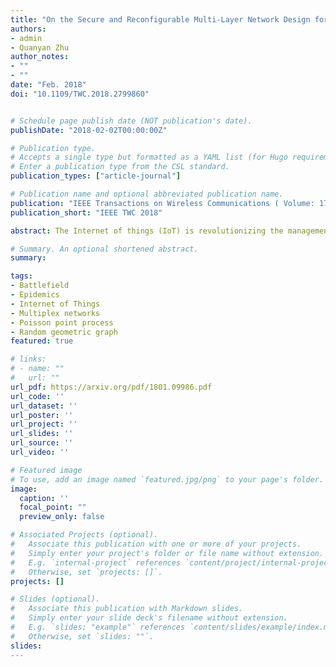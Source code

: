 ```yaml
---
title: "On the Secure and Reconfigurable Multi-Layer Network Design for Critical Information Dissemination in the Internet of Battlefield Things (IoBT)"
authors:
- admin
- Quanyan Zhu
author_notes:
- ""
- ""
date: "Feb. 2018"
doi: "10.1109/TWC.2018.2799860"


# Schedule page publish date (NOT publication's date).
publishDate: "2018-02-02T00:00:00Z"

# Publication type.
# Accepts a single type but formatted as a YAML list (for Hugo requirements).
# Enter a publication type from the CSL standard.
publication_types: ["article-journal"]

# Publication name and optional abbreviated publication name.
publication: "IEEE Transactions on Wireless Communications ( Volume: 17, Issue: 4, April 2018)"
publication_short: "IEEE TWC 2018"

abstract: The Internet of things (IoT) is revolutionizing the management and control of automated systems leading to a paradigm shift in areas, such as smart homes, smart cities, health care, and transportation. The IoT technology is also envisioned to play an important role in improving the effectiveness of military operations in battlefields. The interconnection of combat equipment and other battlefield resources for coordinated automated decisions is referred to as the Internet of battlefield things (IoBT). IoBT networks are significantly different from traditional IoT networks due to battlefield specific challenges, such as the absence of communication infrastructure, heterogeneity of devices, and susceptibility to cyber-physical attacks. The combat efficiency and coordinated decision-making in war scenarios depends highly on real-time data collection, which in turn relies on the connectivity of the network and information dissemination in the presence of adversaries. This paper aims to build the theoretical foundations of designing secure and reconfigurable IoBT networks. Leveraging the theories of stochastic geometry and mathematical epidemiology, we develop an integrated framework to quantify the information dissemination among heterogeneous network devices. Consequently, a tractable optimization problem is formulated that can assist commanders in cost effectively planning the network and reconfiguring it according to the changing mission requirements.

# Summary. An optional shortened abstract.
summary:

tags:
- Battlefield
- Epidemics
- Internet of Things
- Multiplex networks
- Poisson point process
- Random geometric graph
featured: true

# links:
# - name: ""
#   url: ""
url_pdf: https://arxiv.org/pdf/1801.09986.pdf
url_code: ''
url_dataset: ''
url_poster: ''
url_project: ''
url_slides: ''
url_source: ''
url_video: ''

# Featured image
# To use, add an image named `featured.jpg/png` to your page's folder.
image:
  caption: ''
  focal_point: ""
  preview_only: false

# Associated Projects (optional).
#   Associate this publication with one or more of your projects.
#   Simply enter your project's folder or file name without extension.
#   E.g. `internal-project` references `content/project/internal-project/index.md`.
#   Otherwise, set `projects: []`.
projects: []

# Slides (optional).
#   Associate this publication with Markdown slides.
#   Simply enter your slide deck's filename without extension.
#   E.g. `slides: "example"` references `content/slides/example/index.md`.
#   Otherwise, set `slides: ""`.
slides:
---
```

